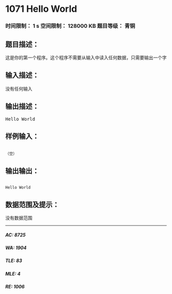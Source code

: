 # 1071 Hello World   
### 时间限制： 1 s     空间限制： 128000 KB     题目等级： 青铜  
## 题目描述：  

<pre>
这是你的第一个程序。这个程序不需要从输入中读入任何数据，只需要输出一个字符串Hello World
</pre>
  
  
## 输入描述：  

<pre>
没有任何输入
</pre>
  
  
## 输出描述：  

<pre>
Hello World
</pre>
  
  
## 样例输入：  

<pre><code>
（空）
</code></pre>
  
  
## 输出输出：  

<pre><code>
Hello World
</code></pre>
  
  
## 数据范围及提示：  

<pre>
没有数据范围
</pre>
  
  
***  

##### AC: 8725  
##### WA: 1904  
##### TLE: 83  
##### MLE: 4  
##### RE: 1006  
